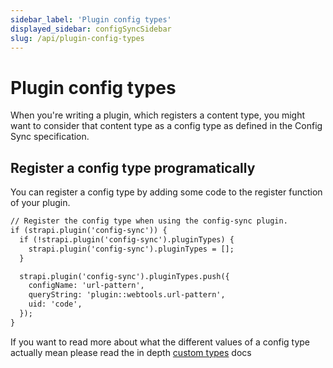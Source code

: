 ```yaml
---
sidebar_label: 'Plugin config types'
displayed_sidebar: configSyncSidebar
slug: /api/plugin-config-types
---
```


# Plugin config types

When you're writing a plugin, which registers a content type, you might want to consider that content type as a config type as defined in the Config Sync specification.

## Register a config type programatically

You can register a config type by adding some code to the register function of your plugin.

```md title="register.js"
// Register the config type when using the config-sync plugin.
if (strapi.plugin('config-sync')) {
  if (!strapi.plugin('config-sync').pluginTypes) {
    strapi.plugin('config-sync').pluginTypes = [];
  }

  strapi.plugin('config-sync').pluginTypes.push({
    configName: 'url-pattern',
    queryString: 'plugin::webtools.url-pattern',
    uid: 'code',
  });
}
```

If you want to read more about what the different values of a config type actually mean please read the in depth [custom types](/config-types#custom-types) docs
